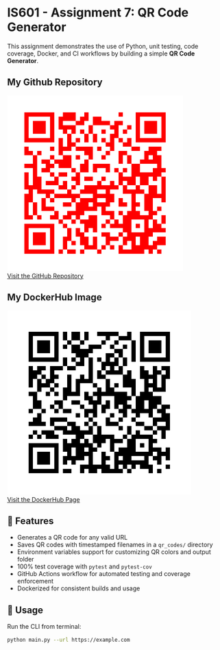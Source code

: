 # IS601 - Assignment 7: QR Code Generator

This assignment demonstrates the use of Python, unit testing, code coverage, Docker, and CI workflows by building a simple **QR Code Generator**.

## My Github Repository
![Github Repo QR Code](/qr_codes/QRCode_20250630183334.png "My QR code link")  
[Visit the GitHub Repository](https://github.com/pruthvidholakia/is601_assignment7)

## My DockerHub Image
![DockerHub QR Code](/qr_codes/QRCode_20250630183111.png "My QR code link")  
[Visit the DockerHub Page](https://hub.docker.com/r/pruthvidholkia/qr_codemaker)



## 🔧 Features

- Generates a QR code for any valid URL
- Saves QR codes with timestamped filenames in a `qr_codes/` directory
- Environment variables support for customizing QR colors and output folder
- 100% test coverage with `pytest` and `pytest-cov`
- GitHub Actions workflow for automated testing and coverage enforcement
- Dockerized for consistent builds and usage

## 🚀 Usage

Run the CLI from terminal:

```bash
python main.py --url https://example.com